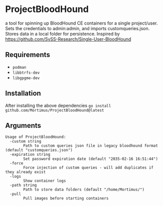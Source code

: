 # ProjectBloodHound
a tool for spinning up BloodHound CE containers for a single project/user. Sets the credentials to admin:admin, and imports customqueries.json. Stores data in a local folder for persistence. Inspired by https://github.com/SySS-Research/Single-User-BloodHound

## Requirements
* `podman`
* `libbtrfs-dev`
* `libgpgme-dev`

## Installation
After installing the above dependencies
`go install github.com/Mortimus/ProjectBloodHound@latest`

## Arguments

```
Usage of ProjectBloodHound:
  -custom string
        Path to custom queries json file in legacy bloodhound format (default "customqueries.json")
  -expiration string
        Set password expiration date (default "2035-02-16 16:51:44")
  -force
        Force injection of custom queries - will add duplicates if they already exist
  -logs
        Show container logs
  -path string
        Path to store data folders (default "/home/Mortimus/")
  -pull
        Pull images before starting containers
```
